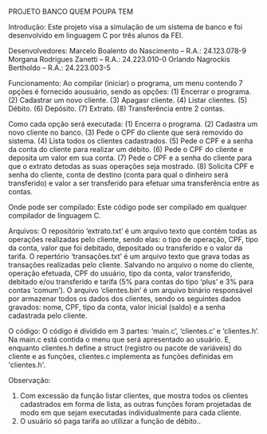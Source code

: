 PROJETO BANCO QUEM POUPA TEM

Introdução:
  Este projeto visa a simulação de um sistema de banco e foi desenvolvido em linguagem C por três alunos da FEI.

Desenvolvedores:
  Marcelo Boalento do Nascimento – R.A.: 24.123.078-9
  Morgana Rodrigues Zanetti – R.A.: 24.223.010-0
  Orlando Nagrockis Bertholdo – R.A.: 24.223.003-5

Funcionamento:
  Ao compilar (iniciar) o programa, um menu contendo 7 opções é fornecido aousuário, sendo as opções:
    (1) Encerrar o programa.
    (2) Cadastrar um novo cliente.
    (3) Apagasr cliente.
    (4) Listar clientes.
    (5) Débito.
    (6) Depósito.
    (7) Extrato.
    (8) Transferência entre 2 contas.

Como cada opção será executada:
  (1) Encerra o programa.
  (2) Cadastra um novo cliente no banco.
  (3) Pede o CPF do cliente que será removido do sistema.
  (4) Lista todos os clientes cadastrados.
  (5) Pede o CPF e a senha da conta do cliente para realizar um débito.
  (6) Pede o CPF do cliente e deposita um valor em sua conta.
  (7) Pede o CPF e a senha do cliente para que o extrato detodas as suas operações seja mostrado.
  (8) Solicita CPF e senha do cliente, conta de destino (conta para qual o dinheiro será transferido) e valor a ser transferido para efetuar uma transferência entre as contas.

Onde pode ser compilado:
  Este código pode ser compilado em qualquer compilador de linguagem C.

Arquivos:
 O repositório ‘extrato.txt’ é um arquivo texto que contém todas as operações realizadas pelo cliente, sendo elas: o tipo de operação, CPF, tipo da conta, valor que foi debitado, 
depositado ou transferido e o valor da tarifa.
  O repertório ‘transações.txt’ é um arquivo texto que grava todas as transações realizadas pelo cliente. Salvando no arquivo o nome do cliente, operação efetuada, CPF do usuário, 
tipo da conta, valor transferido, debitado e/ou transferido e tarifa (5% para contas do tipo ‘plus’ e 3% para contas ‘comum’).
  O arquivo ‘clientes.bin’ é um arquivo binário responsável por armazenar todos os dados dos clientes, sendo os seguintes dados gravados: nome, CPF, tipo da conta, valor inicial 
(saldo) e a senha cadastrada pelo cliente.

O código:
  O código é dividido em 3 partes: ‘main.c’, ‘clientes.c’ e ‘clientes.h’. Na main.c está contida o menu que será apresentado ao usuário. E, enquanto clientes.h define a struct 
(registro ou pacote de variáveis) do cliente e as funções, clientes.c implementa as funções definidas em &#39;clientes.h&#39;.

Observação:
  1. Com excessão da função listar clientes, que mostra todos os clientes cadastrados em forma de lista, as outras funções foram projetadas de modo em que sejam executadas
individualmente para cada cliente.
  2. O usuário só paga tarifa ao utilizar a função de débito..
